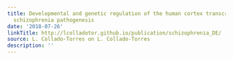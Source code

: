 ```yaml
---
title: Developmental and genetic regulation of the human cortex transcriptome illuminate
  schizophrenia pathogenesis
date: '2018-07-26'
linkTitle: http://lcolladotor.github.io/publication/schizophrenia_DE/
source: L. Collado-Torres on L. Collado-Torres
description: ''
---
```


